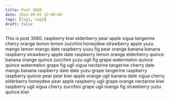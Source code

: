 ```yaml
---
title: Post 3080
date: 2024-09-01 12:00:00
tags: [tag1, tag2]
draft: false
---
```

This is post 3080.
raspberry
kiwi
elderberry
pear
apple
xigua
tangerine
cherry
orange
lemon
lemon
zucchini
honeydew
strawberry
apple
yuzu
mango
lemon
mango
date
raspberry
yuzu
fig
pear
orange
banana
banana
raspberry
strawberry
apple
date
raspberry
lemon
orange
elderberry
quince
banana
orange
quince
zucchini
yuzu
ugli
fig
grape
watermelon
quince
quince
watermelon
grape
fig
ugli
xigua
nectarine
tangerine
cherry
date
mango
banana
raspberry
date
date
yuzu
grape
tangerine
raspberry
raspberry
quince
pear
pear
kiwi
apple
orange
ugli
banana
date
xigua
cherry
elderberry
honeydew
pear
apple
raspberry
ugli
grape
orange
nectarine
kiwi
raspberry
ugli
xigua
cherry
zucchini
grape
ugli
mango
fig
strawberry
yuzu
quince
kiwi
